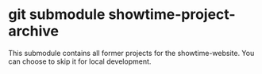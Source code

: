 # git submodule showtime-project-archive

This submodule contains all former projects for the showtime-website.
You can choose to skip it for local development.
